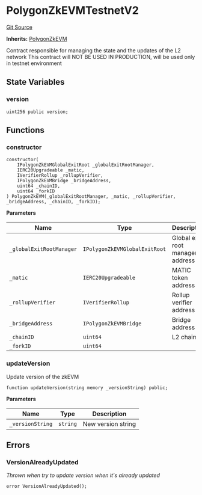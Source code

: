 # PolygonZkEVMTestnetV2
[Git Source](https://github.com/agglayer/agglayer-contracts/blob/112a010b7c8b14335e5fe1a9bffc11bd2459df05/contracts/testnet/PolygonZkEVMTestnetV2.sol)

**Inherits:**
[PolygonZkEVM](/contracts/PolygonZkEVM.sol/contract.PolygonZkEVM.md)

Contract responsible for managing the state and the updates of the L2 network
This contract will NOT BE USED IN PRODUCTION, will be used only in testnet environment


## State Variables
### version

```solidity
uint256 public version;
```


## Functions
### constructor


```solidity
constructor(
    IPolygonZkEVMGlobalExitRoot _globalExitRootManager,
    IERC20Upgradeable _matic,
    IVerifierRollup _rollupVerifier,
    IPolygonZkEVMBridge _bridgeAddress,
    uint64 _chainID,
    uint64 _forkID
) PolygonZkEVM(_globalExitRootManager, _matic, _rollupVerifier, _bridgeAddress, _chainID, _forkID);
```
**Parameters**

|Name|Type|Description|
|----|----|-----------|
|`_globalExitRootManager`|`IPolygonZkEVMGlobalExitRoot`|Global exit root manager address|
|`_matic`|`IERC20Upgradeable`|MATIC token address|
|`_rollupVerifier`|`IVerifierRollup`|Rollup verifier address|
|`_bridgeAddress`|`IPolygonZkEVMBridge`|Bridge address|
|`_chainID`|`uint64`|L2 chainID|
|`_forkID`|`uint64`||


### updateVersion

Update version of the zkEVM


```solidity
function updateVersion(string memory _versionString) public;
```
**Parameters**

|Name|Type|Description|
|----|----|-----------|
|`_versionString`|`string`|New version string|


## Errors
### VersionAlreadyUpdated
*Thrown when try to update version when it's already updated*


```solidity
error VersionAlreadyUpdated();
```

